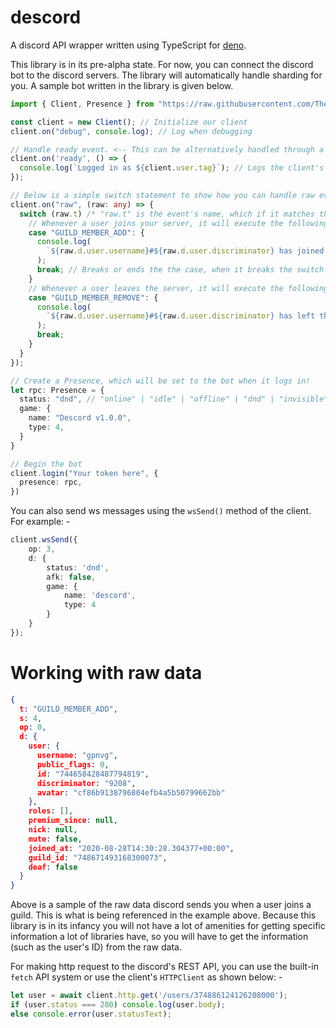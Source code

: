 # descord
A discord API wrapper written using TypeScript for [deno](https://deno.land).

This library is in its pre-alpha state. For now, you can connect the discord bot to the discord servers. The library will automatically handle sharding for you. A sample bot written in the library is given below.

```typescript
import { Client, Presence } from "https://raw.githubusercontent.com/TheDrone7/descord/master/mod.ts";

const client = new Client(); // Initialize our client
client.on("debug", console.log); // Log when debugging

// Handle ready event. <-- This can be alternatively handled through a raw event
client.on('ready', () => {
  console.log(`Logged in as ${client.user.tag}`); // Logs the client's username and tag
});

// Below is a simple switch statement to show how you can handle raw events
client.on("raw", (raw: any) => {
  switch (raw.t) /* "raw.t" is the event's name, which if it matches the case then executes the following */ {
    // Whenever a user joins your server, it will execute the following ...
    case "GUILD_MEMBER_ADD": {
      console.log(
        `${raw.d.user.username}#${raw.d.user.discriminator} has joined the server. Their ID is ... ${raw.d.user.id}`,
      );
      break; // Breaks or ends the the case, when it breaks the switch statement does not continue, it stops.
    }
    // Whenever a user leaves the server, it will execute the following ...
    case "GUILD_MEMBER_REMOVE": {
      console.log(
        `${raw.d.user.username}#${raw.d.user.discriminator} has left the server. Their ID is ... ${raw.d.user.id}`,
      );
      break;
    }
  }
});

// Create a Presence, which will be set to the bot when it logs in!
let rpc: Presence = {
  status: "dnd", // "online" | "idle" | "offline" | "dnd" | "invisible"
  game: {
    name: "Descord v1.0.0",
    type: 4,
  }
}

// Begin the bot
client.login("Your token here", {
  presence: rpc,
})
```

You can also send ws messages using the `wsSend()` method of the client. For example: -
```typescript
client.wsSend({
    op: 3,
    d: {
        status: 'dnd',
        afk: false,
        game: {
            name: 'descord',
            type: 4
        }
    }
});
```

# Working with raw data
```JSON
{
  t: "GUILD_MEMBER_ADD",
  s: 4,
  op: 0,
  d: {
    user: {
      username: "gpnvg",
      public_flags: 0,
      id: "744658428487794819",
      discriminator: "9208",
      avatar: "cf86b9138796804efb4a5b50799662bb"
    },
    roles: [],
    premium_since: null,
    nick: null,
    mute: false,
    joined_at: "2020-08-28T14:30:28.304377+00:00",
    guild_id: "748671493168300073",
    deaf: false
  }
}
```
Above is a sample of the raw data discord sends you when a user joins a guild. This is what is being referenced in the example above. Because this library is in its infancy you will not have a lot of amenities for getting specific information a lot of libraries have, so you will have to get the information (such as the user's ID) from the raw data.

For making http request to the discord's REST API, you can use the built-in `fetch` API system or use the client's `HTTPClient` as shown below: -
```ts
let user = await client.http.get('/users/374886124126208000');
if (user.status === 200) console.log(user.body);
else console.error(user.statusText);
```
